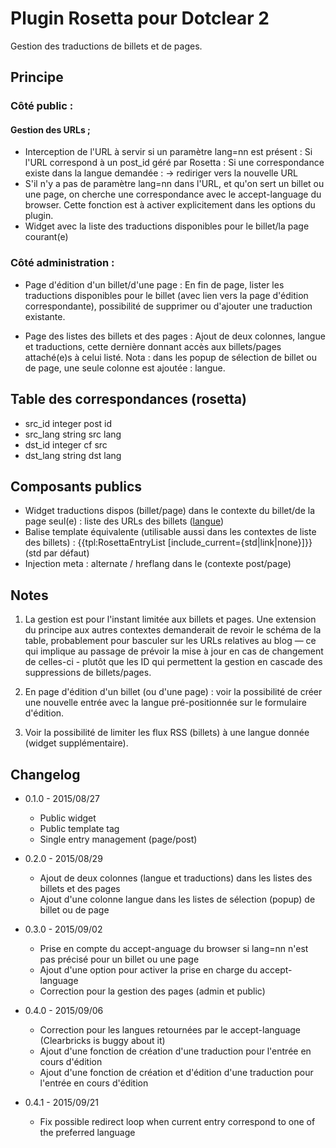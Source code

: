 # Plugin Rosetta pour Dotclear 2

Gestion des traductions de billets et de pages.

## Principe

### Côté public :

#### Gestion des URLs ;

- Interception de l'URL à servir si un paramètre lang=nn est présent :
	Si l'URL correspond à un post_id géré par Rosetta :
		Si une correspondance existe dans la langue demandée :
			-> rediriger vers la nouvelle URL
- S'il n'y a pas de paramètre lang=nn dans l'URL, et qu'on sert un billet ou une page, on cherche une correspondance avec le accept-language du browser. Cette fonction est à activer explicitement dans les options du plugin.
- Widget avec la liste des traductions disponibles pour le billet/la page courant(e)


### Côté administration :

- Page d'édition d'un billet/d'une page :
En fin de page, lister les traductions disponibles pour le billet (avec lien vers la page d'édition correspondante), possibilité de supprimer ou d'ajouter une traduction existante.

- Page des listes des billets et des pages :
Ajout de deux colonnes, langue et traductions, cette dernière donnant accès aux billets/pages attaché(e)s à celui listé.
Nota : dans les popup de sélection de billet ou de page, une seule colonne est ajoutée : langue.

## Table des correspondances (rosetta)

- src_id		integer		post id
- src_lang		string		src lang
- dst_id		integer		cf src
- dst_lang		string		dst lang

## Composants publics

- Widget traductions dispos (billet/page) dans le contexte du billet/de la page seul(e) :
  liste des URLs des billets (<a href="url-billet">langue</a>)
- Balise template équivalente (utilisable aussi dans les contextes de liste des billets) :
  {{tpl:RosettaEntryList [include_current={std|link|none}]}} (std par défaut)
- Injection meta : alternate / hreflang dans le <head> (contexte post/page)

## Notes

1. La gestion est pour l'instant limitée aux billets et pages. Une extension du principe aux autres contextes demanderait de revoir le schéma de la table, probablement pour basculer sur les URLs relatives au blog — ce qui implique au passage de prévoir la mise à jour en cas de changement de celles-ci - plutôt que les ID qui permettent la gestion en cascade des suppressions de billets/pages.

2. En page d'édition d'un billet (ou d'une page) : voir la possibilité de créer une nouvelle entrée avec la langue pré-positionnée sur le formulaire d'édition.

3. Voir la possibilité de limiter les flux RSS (billets) à une langue donnée (widget supplémentaire).

## Changelog

- 0.1.0 - 2015/08/27
	- Public widget
	- Public template tag
	- Single entry management (page/post)

- 0.2.0 - 2015/08/29
	- Ajout de deux colonnes (langue et traductions) dans les listes des billets et des pages
	- Ajout d'une colonne langue dans les listes de sélection (popup) de billet ou de page

- 0.3.0 - 2015/09/02
	- Prise en compte du accept-anguage du browser si lang=nn n'est pas précisé pour un billet ou une page
	- Ajout d'une option pour activer la prise en charge du accept-language
	- Correction pour la gestion des pages (admin et public)

- 0.4.0 - 2015/09/06
	- Correction pour les langues retournées par le accept-language (Clearbricks is buggy about it)
	- Ajout d'une fonction de création d'une traduction pour l'entrée en cours d'édition
	- Ajout d'une fonction de création et d'édition d'une traduction pour l'entrée en cours d'édition

- 0.4.1 - 2015/09/21
	- Fix possible redirect loop when current entry correspond to one of the preferred language

